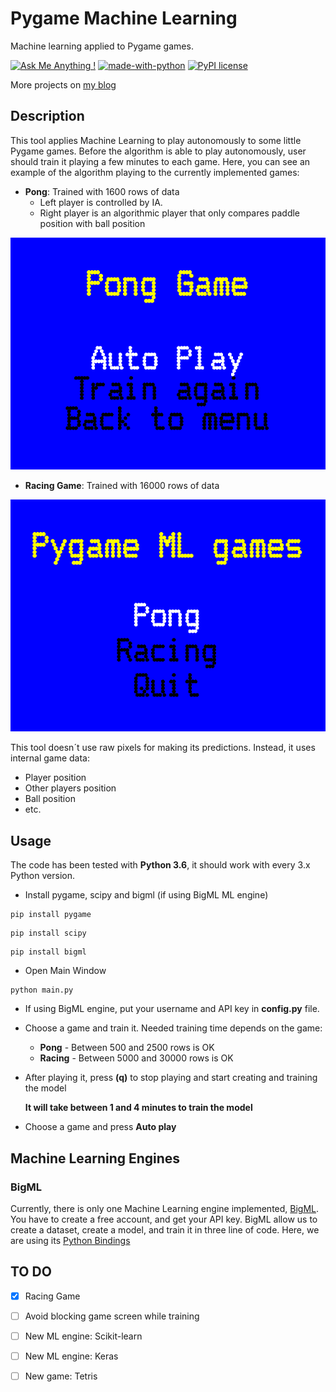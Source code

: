 # Pygame Machine Learning
Machine learning applied to Pygame games.


[![Ask Me Anything !](https://img.shields.io/badge/Ask%20me-anything-1abc9c.svg)](https://twitter.com/unmonoqueteclea)
[![made-with-python](https://img.shields.io/badge/Made%20with-Python-1f425f.svg)](https://www.python.org/)
[![PyPI license](https://img.shields.io/pypi/l/ansicolortags.svg)](https://github.com/unmonoqueteclea/pygame-ML/blob/master/LICENSE)

More projects on [my blog](https://unmonoqueteclea.github.io)


## Description
This tool applies Machine Learning to play autonomously to some little Pygame games. Before the algorithm is able to play autonomously, user should train it playing a few minutes to each game.
Here, you can see an example of the algorithm playing to the currently implemented games:
* **Pong**: Trained with 1600 rows of data
  * Left player is controlled by IA. 
  * Right player is an algorithmic player that only compares paddle position with ball position

![Pong game](examples/pong1600.gif)

* **Racing Game**: Trained with 16000 rows of data

![Pong game](examples/racing16000.gif)


This tool doesn´t use raw pixels for making its predictions. Instead, it uses internal game data:
* Player position
* Other players position
* Ball position
* etc.

## Usage

The code has been tested with **Python 3.6**, it should work with every 3.x Python version.

* Install pygame, scipy and bigml (if using BigML ML engine)

```
pip install pygame
```

```
pip install scipy
```

```
pip install bigml
```
* Open Main Window
```
python main.py
```
* If using BigML engine, put your username and API key in **config.py** file.
* Choose a game and train it. Needed training time depends on the game:
    * **Pong** - Between 500 and 2500 rows is OK
    * **Racing** - Between 5000 and 30000 rows is OK

* After playing it, press **(q)** to stop playing and start creating and training the model
  
  **It will take between 1 and 4 minutes to train the model**

* Choose a game and press **Auto play**

## Machine Learning Engines

### BigML
Currently, there is only one Machine Learning engine implemented, [BigML](https://bigml.com/).
You have to create a free account, and get your API key.
BigML allow us to create a dataset, create a model, and train it in three line of code. Here, we are using its [Python Bindings](https://bigml.readthedocs.io/en/latest/)

## TO DO
- [x] Racing Game
- [ ] Avoid blocking game screen while training
- [ ] New ML engine: Scikit-learn
- [ ] New ML engine: Keras
- [ ] New game: Tetris

